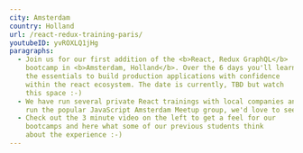 ```yaml
---
city: Amsterdam
country: Holland
url: /react-redux-training-paris/
youtubeID: yvROXLQ1jHg
paragraphs:
  - Join us for our first addition of the <b>React, Redux GraphQL</b>
    bootcamp in <b>Amsterdam, Holland</b>. Over the 6 days you'll learn all
    the essentials to build production applications with confidence
    within the react ecosystem. The date is currently, TBD but watch
    this space :-)
  - We have run several private React trainings with local companies and also
    run the popular JavaScript Amsterdam Meetup group, we'd love to see you in the next one!
  - Check out the 3 minute video on the left to get a feel for our
    bootcamps and here what some of our previous students think
    about the experience :-)
---
```

